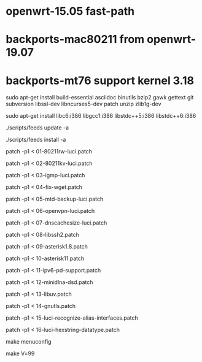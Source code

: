# openwrt-15.05 fast-path 

# backports-mac80211 from openwrt-19.07
# backports-mt76 support kernel 3.18

sudo apt-get install build-essential asciidoc binutils bzip2 gawk gettext git subversion libssl-dev libncurses5-dev patch unzip zlib1g-dev

sudo apt-get install libc6:i386 libgcc1:i386 libstdc++5:i386 libstdc++6:i386

./scripts/feeds update -a

./scripts/feeds install -a

patch -p1 < 01-80211rw-luci.patch

patch -p1 < 02-80211kv-luci.patch

patch -p1 < 03-igmp-luci.patch

patch -p1 < 04-fix-wget.patch

patch -p1 < 05-mtd-backup-luci.patch

patch -p1 < 06-openvpn-luci.patch

patch -p1 < 07-dnscachesize-luci.patch

patch -p1 < 08-libssh2.patch

patch -p1 < 09-asterisk1.8.patch

patch -p1 < 10-asterisk11.patch

patch -p1 < 11-ipv6-pd-support.patch

patch -p1 < 12-minidlna-dsd.patch

patch -p1 < 13-libuv.patch

patch -p1 < 14-gnutls.patch

patch -p1 < 15-luci-recognize-alias-interfaces.patch

patch -p1 < 16-luci-hexstring-datatype.patch

make menuconfig

make V=99


